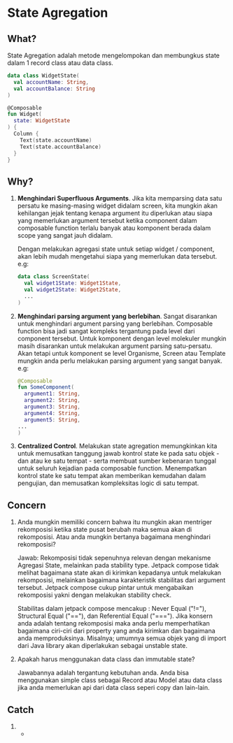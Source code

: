 # State Agregation

## What?
State Agregation adalah metode mengelompokan dan membungkus state dalam 1 record class atau data class.

```kotlin
data class WidgetState(
  val accountName: String,
  val accountBalance: String
)

@Composable
fun Widget(
  state: WidgetState
) {
  Column {
    Text(state.accountName)
    Text(state.accountBalance)
  }
}
```

## Why?
1. **Menghindari Superfluous Arguments**.
   Jika kita memparsing data satu persatu ke masing-masing widget didalam screen,
   kita mungkin akan kehilangan jejak tentang kenapa argument itu diperlukan atau siapa yang memerlukan argument tersebut ketika component dalam composable function terlalu banyak
   atau komponent berada dalam scope yang sangat jauh didalam.

   Dengan melakukan agregasi state untuk setiap widget / component, akan lebih mudah mengetahui siapa yang memerlukan data tersebut. e.g:
   ```kotlin
   data class ScreenState(
     val widget1State: Widget1State,
     val widget2State: Widget2State,
     ...
   )
   ```
2. **Menghindari parsing argument yang berlebihan**.
   Sangat disarankan untuk menghindari argument parsing yang berlebihan. Composable function bisa jadi sangat kompleks tergantung pada level dari component tersebut. Untuk komponent dengan level molekuler mungkin masih disarankan untuk melakukan argument parsing satu-persatu. Akan tetapi untuk komponent se level Organisme, Screen atau Template mungkin anda perlu melakukan parsing argument yang sangat banyak.
   e.g:
   ```kotlin
   @Composable
   fun SomeComponent(
     argument1: String,
     argument2: String,
     argument3: String,
     argument4: String,
     argument5: String,
   ...
   )
   ```
4. **Centralized Control**.
   Melakukan state agregation memungkinkan kita untuk memusatkan tanggung jawab kontrol state ke pada satu objek - dan atau ke satu tempat -
   serta membuat sumber kebenaran tunggal untuk seluruh kejadian pada composable function.
   Menempatkan kontrol state ke satu tempat akan memberikan kemudahan dalam pengujian, dan memusatkan kompleksitas logic di satu tempat.

   
   

## Concern
1. Anda mungkin memiliki concern bahwa itu mungkin akan mentriger rekomposisi ketika state pusat berubah maka semua akan di rekomposisi. Atau anda mungkin bertanya bagaimana menghindari rekomposisi?

   Jawab: Rekomposisi tidak sepenuhnya relevan dengan mekanisme Agregasi State, melainkan pada stability type.
   Jetpack compose tidak melihat bagaimana state akan di kirimkan kepadanya untuk melakukan rekomposisi, melainkan bagaimana karakteristik stabilitas dari argument tersebut.
   Jetpack compose cukup pintar untuk mengabaikan rekomposisi yakni dengan melakukan stability check.

   Stabilitas dalam jetpack compose mencakup : Never Equal ("!="), Structural Equal ("=="), dan Referential Equal ("===").
   Jika konsern anda adalah tentang rekomposisi maka anda perlu memperhatikan bagaimana ciri-ciri dari property yang anda kirimkan dan bagaimana anda memproduksinya.
   Misalnya; umumnya semua objek yang di import dari Java library akan diperlakukan sebagai unstable state.
2. Apakah harus menggunakan data class dan immutable state?

   Jawabannya adalah tergantung kebutuhan anda. Anda bisa menggunakan simple class sebagai Record atau Model atau data class jika anda memerlukan api dari data class seperi copy dan lain-lain.

## Catch
1. -
